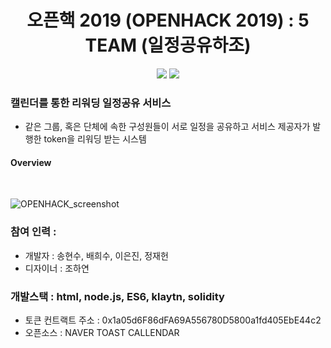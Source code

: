 <h1 align="center">오픈핵 2019 (OPENHACK 2019) : 5 TEAM (일정공유하조)</h1>

<p align="center">
	<a href="#"><img src="https://img.shields.io/badge/OpenHack-4th-blue.svg"></a>
	<a href="#"><img src="https://img.shields.io/github/license/mashape/apistatus.svg"></a>	
</p>

### 캘린더를 통한 리워딩 일정공유 서비스
- 같은 그룹, 혹은 단체에 속한 구성원들이 서로 일정을 공유하고 서비스 제공자가 발행한 token을 리워딩 받는 시스템

#### Overview 
<br>

![OPENHACK_screenshot](https://user-images.githubusercontent.com/39265399/60504292-4aac2c80-9cfc-11e9-9711-a00aefeea55e.png)


### 참여 인력 : 
- 개발자 : 송현수, 배희수, 이은진, 정재헌 
- 디자이너 : 조하연

### 개발스택 : html, node.js, ES6, klaytn, solidity
- 토큰 컨트랙트 주소 : 0x1a05d6F86dFA69A556780D5800a1fd405EbE44c2
- 오픈소스 : NAVER TOAST CALLENDAR
